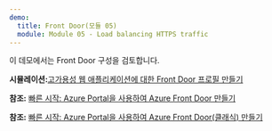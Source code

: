 ```yaml
---
demo:
  title: Front Door(모듈 05)
  module: Module 05 - Load balancing HTTPS traffic
---
```

이 데모에서는 Front Door 구성을 검토합니다.

**시뮬레이션:**[고가용성 웹 애플리케이션에 대한 Front Door 프로필 만들기](https://mslabs.cloudguides.com/guides/AZ-700%20Lab%20Simulation%20-%20Create%20a%20Front%20Door%20profile%20for%20a%20highly%20available%20web%20application)

**참조:** [빠른 시작: Azure Portal을 사용하여 Azure Front Door 만들기](https://learn.microsoft.com/en-us/azure/frontdoor/create-front-door-portal)

**참조:** [빠른 시작: Azure Portal을 사용하여 Azure Front Door(클래식) 만들기](https://learn.microsoft.com/en-us/azure/frontdoor/quickstart-create-front-door)
